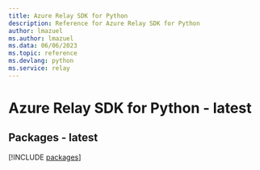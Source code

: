 ```yaml
---
title: Azure Relay SDK for Python
description: Reference for Azure Relay SDK for Python
author: lmazuel
ms.author: lmazuel
ms.data: 06/06/2023
ms.topic: reference
ms.devlang: python
ms.service: relay
---
```

# Azure Relay SDK for Python - latest
## Packages - latest
[!INCLUDE [packages](relay-index.md)]